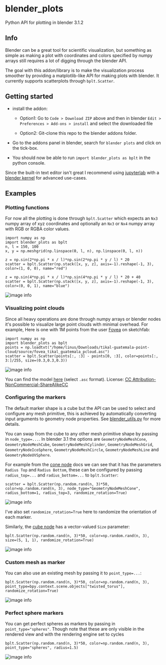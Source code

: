# blender_plots

Python API for plotting in blender 3.1.2

## Info

Blender can be a great tool for scientific visualization, but something as simple as making a plot with coordinates and
colors specified by numpy arrays still requires a lot of digging through the blender API.

The goal with this addon/library is to make the visualization process smoother by providing a matplotlib-like API for
making plots with blender. It currently supports scatterplots through `bplt.Scatter`.

## Getting started

* install the addon:
    * Option1: Go to `Code > Download ZIP` above and then in blender `Edit > Preferences > Add-ons > install` and select
      the downloaded file

    * Option2: Git-clone this repo to the blender addons folder.

* Go to the addons panel in blender, search for `blender plots` and click on the tick-box.
* You should now be able to run `import blender_plots as bplt` in the python console.

Since the built-in text editor isn't great I recommend using [jupyterlab](https://jupyter.org/)
with
a [blender kernel](https://blender.stackexchange.com/questions/172249/how-can-i-use-blenders-python-api-from-a-ipython-terminal-or-jupyter-notebook)
for advanced use-cases.

## Examples

### Plotting functions

For now all the plotting is done through `bplt.Scatter` which expects an `Nx3` numpy array of xyz coordinates and
optionally an `Nx3` or `Nx4` numpy array with RGB or RGBA color values.

```
import numpy as np
import blender_plots as bplt
n, l = 150, 100
x, y = np.meshgrid(np.linspace(0, l, n), np.linspace(0, l, n))

z = np.sin(2*np.pi * x / l)*np.sin(2*np.pi * y / l) * 20
scatter = bplt.Scatter(np.stack([x, y, z], axis=-1).reshape(-1, 3), color=(1, 0, 0), name="red")

z = np.sin(4*np.pi * x / l)*np.sin(4*np.pi * y / l) * 20 + 40
scatter = bplt.Scatter(np.stack([x, y, z], axis=-1).reshape(-1, 3), color=(0, 0, 1), name="blue")
```

![image info](./images/sinusoids_editor.png)

### Visualizing point clouds

Since all heavy operations are done through numpy arrays or blender nodes it's possible to visualize large point clouds
with minimal overhead. For example, Here is one with 1M points from the user [Fovea](https://sketchfab.com/3dfovea) on
sketchfab:

```
import numpy as np
import blender_plots as bplt
points = np.loadtxt("/home/linus/Downloads/tikal-guatemala-point-cloud/source/fovea_tikal_guatemala_pcloud.asc")
scatter = bplt.Scatter(points[:, :3] - points[0, :3], color=points[:, 3:]/255, size=(0.3,0.3,0.3))
```

![image info](./images/tikal.png)

You can find the
model [here](https://sketchfab.com/3d-models/tikal-guatemala-point-cloud-ea0a4612234c4aa3bad3ad68dd369953)
(select `.asc` format).
License: [CC Attribution-NonCommercial-ShareAlikeCC](https://creativecommons.org/licenses/by-nc-sa/4.0/)

### Configuring the markers

The default marker shape is a cube but the API can be used to select and configure any mesh primitive, this is achieved
by automatically converting input arguments to geometry node properties.
See [blender_utils.py](https://github.com/Linusnie/blender_plots/blob/main/blender_utils.py)
for more details.

You can swap from the cube to any other mesh primitive shape by passing in `node_type=...`. In blender 3.1 the options
are
`GeometryNodeMeshCone`, `GeometryNodeMeshCube`, `GeometryNodeMeshCylinder`, `GeometryNodeMeshGrid`,
`GeometryNodeIcoSphere`, `GeometryNodeMeshCircle`, `GeometryNodeMeshLine` and `GeometryNodeUVSphere`.

For example from
the [cone node](https://docs.blender.org/manual/en/3.1/modeling/geometry_nodes/mesh_primitives/cone.html) docs we can
see that it has the parameters `Radius Top` and `Radius Bottom`, these can be configured by passing `radius_top=...`
and `radius_bottom=...` to `bplt.Scatter`:

```
scatter = bplt.Scatter(np.random.rand(n, 3)*50, color=np.random.rand(n, 3), node_type="GeometryNodeMeshCone", radius_bottom=1, radius_top=3, randomize_rotation=True)
```

![image info](./images/cones.png)

I've also set `randomize_rotation=True` here to randomize the orientation of each marker.

Similarly, the [cube node](https://docs.blender.org/manual/en/latest/modeling/geometry_nodes/mesh_primitives/cube.html)
has a vector-valued `Size` parameter:

```
bplt.Scatter(np.random.rand(n, 3)*50, color=np.random.rand(n, 3), size=(5, 1, 1), randomize_rotation=True)
```

![image info](./images/rotated.png)

### Custom mesh as marker

You can also use an existing mesh by passing it to `point_type=...`:

```
bplt.Scatter(np.random.rand(n, 3)*50, color=np.random.rand(n, 3), point_type=bpy.context.scene.objects["twisted_torus"], randomize_rotation=True)
```

![image info](./images/custom_mesh.png)

### Perfect sphere markers

You can get perfect spheres as markers by passing in `point_type="spheres"`. Though note that these are only visible in
the rendered view and with the rendering engine set to cycles

```
bplt.Scatter(np.random.rand(n, 3)*50, color=np.random.rand(n, 3), point_type="spheres", radius=1.5)
```

![image info](./images/spheres.png)

